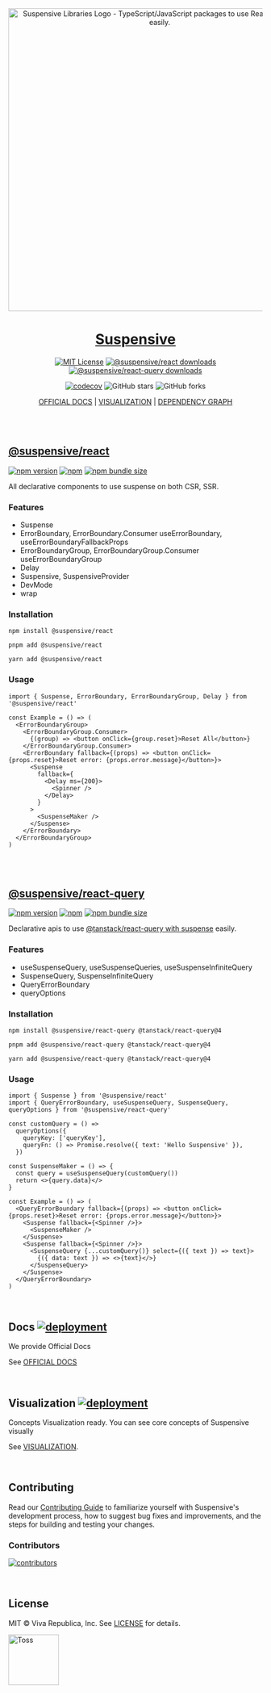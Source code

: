 <div align="center">
  <a href="https://suspensive.org" title="Suspensive Libraries - TypeScript/JavaScript packages to use React Suspense easily">
    <img src="https://github.com/toss/suspensive/blob/main/assets/logo_background_star.png?raw=true" alt="Suspensive Libraries Logo - TypeScript/JavaScript packages to use React Suspense easily." width="600" />
    <h1 align="center">Suspensive</h1>
  </a>
</div>

<div align="center">

[![MIT License](https://img.shields.io/badge/license-MIT-blue.svg?style=for-the-badge&color=000&labelColor=000)](https://github.com/toss/suspensive/blob/main/LICENSE)
[![@suspensive/react downloads](https://img.shields.io/npm/dt/@suspensive/react.svg?label=@suspensive/react&color=000&labelColor=000&style=for-the-badge)](https://www.npmjs.com/package/@suspensive/react)
[![@suspensive/react-query downloads](https://img.shields.io/npm/dt/@suspensive/react-query.svg?label=@suspensive/react-query&color=000&labelColor=000&style=for-the-badge)](https://www.npmjs.com/package/@suspensive/react-query)

[![codecov](https://codecov.io/gh/toss/suspensive/graph/badge.svg?token=5PopssACmx)](https://codecov.io/gh/toss/suspensive) ![GitHub stars](https://img.shields.io/github/stars/toss/suspensive?style=social) ![GitHub forks](https://img.shields.io/github/forks/toss/suspensive?style=social)

[OFFICIAL DOCS](https://suspensive.org) | [VISUALIZATION](https://visualization.suspensive.org) | [DEPENDENCY GRAPH](https://graph.suspensive.org)

</div>

<br/>
<br/>

## [@suspensive/react](https://suspensive.org/docs/react/installation)

[![npm version](https://img.shields.io/npm/v/@suspensive/react?color=000&labelColor=000&logo=npm&label=)](https://www.npmjs.com/package/@suspensive/react)
[![npm](https://img.shields.io/npm/dm/@suspensive/react?color=000&labelColor=000)](https://www.npmjs.com/package/@suspensive/react)
[![npm bundle size](https://img.shields.io/bundlephobia/minzip/@suspensive/react?color=000&labelColor=000)](https://www.npmjs.com/package/@suspensive/react)

All declarative components to use suspense on both CSR, SSR.

### Features

- Suspense
- ErrorBoundary, ErrorBoundary.Consumer useErrorBoundary, useErrorBoundaryFallbackProps
- ErrorBoundaryGroup, ErrorBoundaryGroup.Consumer useErrorBoundaryGroup
- Delay
- Suspensive, SuspensiveProvider
- DevMode
- wrap

### Installation

```shell
npm install @suspensive/react
```

```shell
pnpm add @suspensive/react
```

```shell
yarn add @suspensive/react
```

### Usage

```tsx
import { Suspense, ErrorBoundary, ErrorBoundaryGroup, Delay } from '@suspensive/react'

const Example = () => (
  <ErrorBoundaryGroup>
    <ErrorBoundaryGroup.Consumer>
      {(group) => <button onClick={group.reset}>Reset All</button>}
    </ErrorBoundaryGroup.Consumer>
    <ErrorBoundary fallback={(props) => <button onClick={props.reset}>Reset error: {props.error.message}</button>}>
      <Suspense
        fallback={
          <Delay ms={200}>
            <Spinner />
          </Delay>
        }
      >
        <SuspenseMaker />
      </Suspense>
    </ErrorBoundary>
  </ErrorBoundaryGroup>
)
```

<br/>
<br/>

## [@suspensive/react-query](https://suspensive.org/docs/react-query/installation)

[![npm version](https://img.shields.io/npm/v/@suspensive/react-query?color=000&labelColor=000&logo=npm&label=)](https://www.npmjs.com/package/@suspensive/react-query)
[![npm](https://img.shields.io/npm/dm/@suspensive/react-query?color=000&labelColor=000)](https://www.npmjs.com/package/@suspensive/react-query)
[![npm bundle size](https://img.shields.io/bundlephobia/minzip/@suspensive/react-query?color=000&labelColor=000)](https://www.npmjs.com/package/@suspensive/react-query)

Declarative apis to use [@tanstack/react-query with suspense](https://tanstack.com/query/v4/docs/guides/suspense) easily.

### Features

- useSuspenseQuery, useSuspenseQueries, useSuspenseInfiniteQuery
- SuspenseQuery, SuspenseInfiniteQuery
- QueryErrorBoundary
- queryOptions

### Installation

```shell
npm install @suspensive/react-query @tanstack/react-query@4
```

```shell
pnpm add @suspensive/react-query @tanstack/react-query@4
```

```shell
yarn add @suspensive/react-query @tanstack/react-query@4
```

### Usage

```tsx
import { Suspense } from '@suspensive/react'
import { QueryErrorBoundary, useSuspenseQuery, SuspenseQuery, queryOptions } from '@suspensive/react-query'

const customQuery = () =>
  queryOptions({
    queryKey: ['queryKey'],
    queryFn: () => Promise.resolve({ text: 'Hello Suspensive' }),
  })

const SuspenseMaker = () => {
  const query = useSuspenseQuery(customQuery())
  return <>{query.data}</>
}

const Example = () => (
  <QueryErrorBoundary fallback={(props) => <button onClick={props.reset}>Reset error: {props.error.message}</button>}>
    <Suspense fallback={<Spinner />}>
      <SuspenseMaker />
    </Suspense>
    <Suspense fallback={<Spinner />}>
      <SuspenseQuery {...customQuery()} select={({ text }) => text}>
        {({ data: text }) => <>{text}</>}
      </SuspenseQuery>
    </Suspense>
  </QueryErrorBoundary>
)
```

<br/>

## Docs [![deployment](https://img.shields.io/github/deployments/toss/suspensive/Production%20%E2%80%93%20docs-v1?label=vercel&logo=vercel&logoColor=white&color=000&labelColor=000)](https://suspensive.org)

We provide Official Docs

See [OFFICIAL DOCS](https://suspensive.org)

<br/>

## Visualization [![deployment](https://img.shields.io/github/deployments/toss/suspensive/Production%20%E2%80%93%20Visualization?label=vercel&logo=vercel&logoColor=white&color=000&labelColor=000)](https://visualization.suspensive.org)

Concepts Visualization ready. You can see core concepts of Suspensive visually

See [VISUALIZATION](https://visualization.suspensive.org).

<br/>

## Contributing

Read our [Contributing Guide](./CONTRIBUTING.md) to familiarize yourself with Suspensive's development process, how to suggest bug fixes and improvements, and the steps for building and testing your changes.

### Contributors

[![contributors](https://contrib.rocks/image?repo=toss/suspensive)](https://github.com/toss/suspensive/graphs/contributors)

<br/>

## License

MIT © Viva Republica, Inc. See [LICENSE](./LICENSE) for details.

<a title="Toss" href="https://toss.im">
  <picture>
    <source media="(prefers-color-scheme: dark)" srcset="https://static.toss.im/logos/png/4x/logo-toss-reverse.png">
    <img alt="Toss" src="https://static.toss.im/logos/png/4x/logo-toss.png" width="100">
  </picture>
</a>
